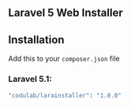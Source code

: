Laravel 5 Web Installer
------------------------------

## Installation

Add this to your `composer.json` file

### Laravel 5.1:
``` bash
"codulab/larainstaller": "1.0.0"
```


